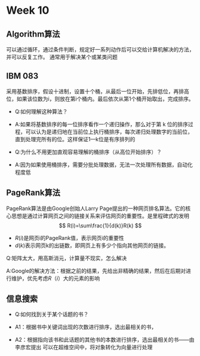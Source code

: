 # Week 10
## Algorithm算法

 可以通过循环，通过条件判断，规定好一系列动作后可以交给计算机解决的方法，并可以反复工作。
 通常用于解决某个或某类问题

## IBM 083

采用基数排序，假设十进制，设置十个桶，从最后一位开始，先排低位，再排高位，如果该位数为i，则放在第i个桶内。最后依次从第1个桶开始取出，完成排序。

* Q:如何理解这种算法？

* A:如果将基数排序的每一位排序看作一个递归操作，那么对于第 k 位的排序过程，可以认为是递归地在当前位上执行桶排序，每次递归处理数字的当前位，直到处理完所有的位。这样保证1—k位是有序排列的

* Q:为什么不用更加直观容易理解的桶排序（从高位开始排序）？

* A:因为如果使用桶排序，需要分批处理数据，无法一次处理所有数据，自动化程度低

## PageRank算法

PageRank算法是由Google创始人Larry Page提出的一种网页排名算法。它的核心思想是通过计算网页之间的链接关系来评估网页的重要性。是里程碑式的发明
$$
R(i)=\sum\frac{1}{d(k)}R(k)
$$
* $R(i)$是网页i的PageRank值，表示网页i的重要性
* $d(k)$表示网页k的出链数，即网页上有多少个指向其他网页的链接。

Q:矩阵太大，用高斯消元，计算量不现实，怎么解决

A:Google的解决方法：根据之前的结果，先给出非精确的结果，然后在后期对进行维护，优先考虑$R（i）$大的元素的影响

## 信息搜索

* Q:如何找到关于某个话题的书？

* A1：根据书中关键词出现的次数进行排序，选出最相关的书，

* A2：根据指向该书和此话题的其他书的本数进行排序，选出最相关的书——由李彦宏提出
可以在超维空间中，将对象转化为向量进行处理



 

